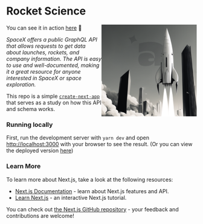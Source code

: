 # Rocket Science

<img src="./docs/readme-01.png" align="right" width="50%"/>

You can see it in action [here](https://rocket-science-pearl.vercel.app/) 🚀

_SpaceX offers a public GraphQL API that allows requests to get data about
launches, rockets, and company information. The API is easy to use and
well-documented, making it a great resource for anyone interested in SpaceX or
space exploration._

This repo is a simple
[`create-next-app`](https://github.com/vercel/next.js/tree/canary/packages/create-next-app)
that serves as a study on how this API and schema works.

### Running locally

First, run the development server with `yarn dev` and open
[http://localhost:3000](http://localhost:3000) with your browser to see the
result. (Or you can view the deployed version
[here](https://rocket-science-pearl.vercel.app/))

### Learn More

To learn more about Next.js, take a look at the following resources:

- [Next.js Documentation](https://nextjs.org/docs) - learn about Next.js
  features and API.
- [Learn Next.js](https://nextjs.org/learn) - an interactive Next.js tutorial.

You can check out
[the Next.js GitHub repository](https://github.com/vercel/next.js/) - your
feedback and contributions are welcome!
